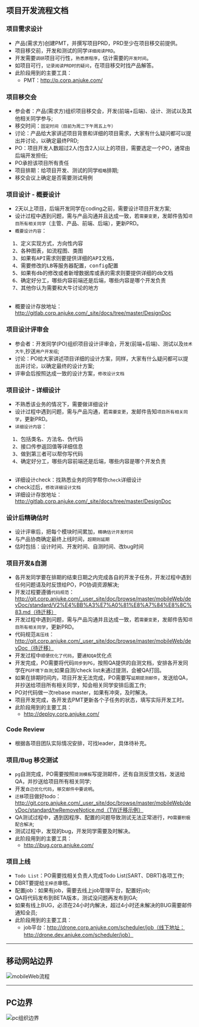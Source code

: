 ## 项目开发流程文档

### 项目需求设计
  * 产品(需求方)创建PMT，并撰写项目PRD，PRD至少在项目移交前提供。
  * 项目移交前，开发和测试的同学`详细阅读PRD`。
  * 开发需要`调研`项目可行性，`熟悉原程序`，估计需要的`开发时间`。
  * 如项目可行，`记录阅读PRD时的疑问`，在项目移交时找产品解答。
  * 此阶段用到的主要工具：
      * PMT：http://p.corp.anjuke.com/

### 项目移交会
  * 参会者：产品(需求方)组织项目移交会，开发(前端+后端)、设计、测试以及其他相关同学参与;
  * 移交时间：`固定时间（目前为周二下午周五上午）`
  * 讨论：产品给大家讲述项目背景和详细的项目需求，大家有什么疑问都可以提出并讨论，以确定最终PRD;
  * PO：项目开发人数超过2人(包含2人)以上的项目，需要选定一个PO，通常由后端开发担任;
  * PO承担该项目所有责任
  * 项目排期：给项目开发、测试的同学`粗略`排期;
  * 移交会议上确定是否需要测试用例

### 项目设计 - 概要设计
  * 2天以上项目，后端开发同学在coding之前，需要设计项目开发方案;
  * 设计过程中遇到问题，需与产品沟通并且达成一致，若`需要变更`，发邮件告知`项目所有相关同学`（主管、产品、前端、后端），更新PRD。
  * `概要设计内容`：
  <pre>
  1、定义实现方式，方向性内容
  2、各种图表，如流程图、类图
  3、如果有API需求则要提供详细的API文档，
  4、需要修改的LB等服务器配置，config配置  
  5、如果有db的修改或者新增数据库或表的需求则要提供详细的db文档
  6、确定好分工，哪些内容前端还是后端，哪些内容是哪个开发负责
  7、其他你认为需要和大牛讨论的地方
  </pre>
  * 概要设计存放地址：
  http://gitlab.corp.anjuke.com/_site/docs/tree/master/DesignDoc

### 项目设计评审会
  * 参会者：开发同学(PO)组织项目设计评审会，开发(前端+后端)、测试以及`技术大牛`,抄送`用户开发组`;
  * 讨论：PO给大家讲述项目详细的设计方案，同样，大家有什么疑问都可以提出并讨论，以确定最终的设计方案;
  * 评审会后按照达成一致的设计方案，`修改设计文档`
  
### 项目设计 - 详细设计
  * 不熟悉该业务的情况下，需要做详细设计
  * 设计过程中遇到问题，需与产品沟通，若`需要变更`，发邮件告知`项目所有相关同学`，更新PRD。
  * `详细设计内容`：
  <pre>
  1、包括类名、方法名、伪代码
  2、接口传参返回值等详细信息 
  3、做到第三者可以帮你写代码
  4、确定好分工，哪些内容前端还是后端，哪些内容是哪个开发负责
  </pre>
  * 详细设计check：找熟悉业务的同学帮你`check`详细设计
  * check过后，`修改详细设计文档`
  * 详细设计存放地址：<br>
  http://gitlab.corp.anjuke.com/_site/docs/tree/master/DesignDoc
  
### 设计后精确估时
  * 设计评审后，把每个模块时间累加，`精确估计开发时间`
  * 与产品协商确定最终上线时间，`超期则延期` 
  * 估时包括：设计时间、开发时间、自测时间、改bug时间
  
### 项目开发&自测
  * 各开发同学要在排期的结束日期之内完成各自的开发子任务，开发过程中遇到任何问题请及时反馈给PO，PO协调资源解决;
  * 开发过程要遵循`代码规范`：<br>
  http://git.corp.anjuke.com/_user_site/doc/browse/master/mobileWeb/devDoc/standard/V2%E4%BB%A3%E7%A0%81%E8%A7%84%E8%8C%83.md（待迁移）
  * 开发过程中遇到问题，需与产品沟通并且达成一致，若`需要变更`，发邮件告知`项目所有相关同学`，更新PRD。
  * 代码规范`高压线`：<br>
  http://git.corp.anjuke.com/_user_site/doc/browse/master/mobileWeb/devDoc（待迁移）
  * 开发过程中`顺便优化了代码`，要`通知QA`优化点
  * 开发完成，PO需要将代码`同步到PG`，按照QA提供的自测文档，安排各开发同学在`PG环境下自测`;如果自测/check list未通过提测，会被QA打回。
  * 如果在排期时间内，项目开发无法完成，PO需要写`延期提测邮件`，发送给QA，并抄送给项目所有相关同学，知会相关同学安排后面工作;
  * PO对代码做一次rebase master，如果有冲突，及时解决。
  * 项目开发完成，各开发去PMT更新各个子任务的状态，填写实际开发工时。
  * 此阶段用到的主要工具：
      * http://deploy.corp.anjuke.com/

### Code Review

* 根据各项目团队实际情况安排，可找leader，具体待补充。

### 项目/Bug 移交测试
  * `pg`自测完成，PO需要按照`提测模板`写提测邮件，还有自测反馈文档，发送给QA，并抄送给项目所有相关同学;
  * 开发`自己优化代码`，`移交邮件中要说明`。
  * `迁移`项目做好todo：http://git.corp.anjuke.com/_user_site/doc/browse/master/mobileWeb/devDoc/standard/twRemoveNotice.md（TW迁移示例）
  * QA测试过程中，遇到因程序、配置的问题导致测试无法正常进行，`PO需要积极配合解决`;
  * 测试过程中，发现的bug，开发同学需要及时解决。
  * 此阶段用到的主要工具：
      * http://ibug.corp.anjuke.com/

### 项目上线
  * `Todo List`：PO需要找相关负责人完成Todo List(SART、DBRT)各项工作;
  * DBRT要提给`王梓丞`审核。
  * 配置job：如果有job，需要去线上job管理平台，配置好job;
  * QA将代码发布到BETA版本，测试没问题再发布到GA;
  * 如果有线上BUG，必须在24小时内解决，超过4小时还未解决的BUG需要邮件通知全员;
  * 此阶段用到的主要工具：
      * job平台：http://drone.corp.anjuke.com/scheduler/job（线下地址：http://drone.dev.anjuke.com/scheduler/job）
  
 ------------------------ 
## 移动网站边界
![mobileWeb流程](http://gitlab.corp.anjuke.com/_site/docs/blob/master/Standard/Process/mobileWeb_process.jpg)

  ------------------------
## PC边界
![pc组织边界](http://gitlab.corp.anjuke.com/_site/docs/blob/master/Standard/Process/pc_border.png)


